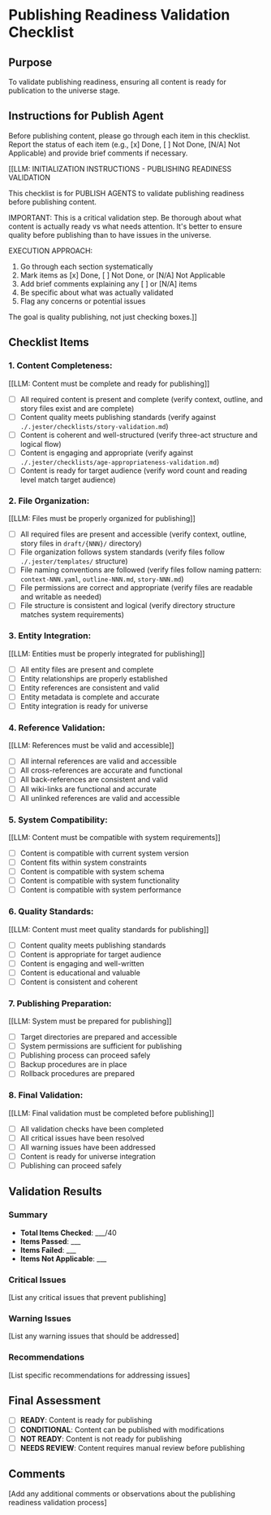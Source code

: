 

# Publishing Readiness Validation Checklist

## Purpose

To validate publishing readiness, ensuring all content is ready for publication to the universe stage.

## Instructions for Publish Agent

Before publishing content, please go through each item in this checklist. Report the status of each item (e.g., [x] Done, [ ] Not Done, [N/A] Not Applicable) and provide brief comments if necessary.

[[LLM: INITIALIZATION INSTRUCTIONS - PUBLISHING READINESS VALIDATION

This checklist is for PUBLISH AGENTS to validate publishing readiness before publishing content.

IMPORTANT: This is a critical validation step. Be thorough about what content is actually ready vs what needs attention. It's better to ensure quality before publishing than to have issues in the universe.

EXECUTION APPROACH:

1. Go through each section systematically
2. Mark items as [x] Done, [ ] Not Done, or [N/A] Not Applicable
3. Add brief comments explaining any [ ] or [N/A] items
4. Be specific about what was actually validated
5. Flag any concerns or potential issues

The goal is quality publishing, not just checking boxes.]]

## Checklist Items

### 1. **Content Completeness:**

   [[LLM: Content must be complete and ready for publishing]]
   - [ ] All required content is present and complete (verify context, outline, and story files exist and are complete)
   - [ ] Content quality meets publishing standards (verify against `./.jester/checklists/story-validation.md`)
   - [ ] Content is coherent and well-structured (verify three-act structure and logical flow)
   - [ ] Content is engaging and appropriate (verify against `./.jester/checklists/age-appropriateness-validation.md`)
   - [ ] Content is ready for target audience (verify word count and reading level match target audience)

### 2. **File Organization:**

   [[LLM: Files must be properly organized for publishing]]
   - [ ] All required files are present and accessible (verify context, outline, story files in `draft/{NNN}/` directory)
   - [ ] File organization follows system standards (verify files follow `./.jester/templates/` structure)
   - [ ] File naming conventions are followed (verify files follow naming pattern: `context-NNN.yaml`, `outline-NNN.md`, `story-NNN.md`)
   - [ ] File permissions are correct and appropriate (verify files are readable and writable as needed)
   - [ ] File structure is consistent and logical (verify directory structure matches system requirements)

### 3. **Entity Integration:**

   [[LLM: Entities must be properly integrated for publishing]]
   - [ ] All entity files are present and complete
   - [ ] Entity relationships are properly established
   - [ ] Entity references are consistent and valid
   - [ ] Entity metadata is complete and accurate
   - [ ] Entity integration is ready for universe

### 4. **Reference Validation:**

   [[LLM: References must be valid and accessible]]
   - [ ] All internal references are valid and accessible
   - [ ] All cross-references are accurate and functional
   - [ ] All back-references are consistent and valid
   - [ ] All wiki-links are functional and accurate
   - [ ] All unlinked references are valid and accessible

### 5. **System Compatibility:**

   [[LLM: Content must be compatible with system requirements]]
   - [ ] Content is compatible with current system version
   - [ ] Content fits within system constraints
   - [ ] Content is compatible with system schema
   - [ ] Content is compatible with system functionality
   - [ ] Content is compatible with system performance

### 6. **Quality Standards:**

   [[LLM: Content must meet quality standards for publishing]]
   - [ ] Content quality meets publishing standards
   - [ ] Content is appropriate for target audience
   - [ ] Content is engaging and well-written
   - [ ] Content is educational and valuable
   - [ ] Content is consistent and coherent

### 7. **Publishing Preparation:**

   [[LLM: System must be prepared for publishing]]
   - [ ] Target directories are prepared and accessible
   - [ ] System permissions are sufficient for publishing
   - [ ] Publishing process can proceed safely
   - [ ] Backup procedures are in place
   - [ ] Rollback procedures are prepared

### 8. **Final Validation:**

   [[LLM: Final validation must be completed before publishing]]
   - [ ] All validation checks have been completed
   - [ ] All critical issues have been resolved
   - [ ] All warning issues have been addressed
   - [ ] Content is ready for universe integration
   - [ ] Publishing can proceed safely

## Validation Results

### Summary
- **Total Items Checked**: ___/40
- **Items Passed**: ___
- **Items Failed**: ___
- **Items Not Applicable**: ___

### Critical Issues
[List any critical issues that prevent publishing]

### Warning Issues
[List any warning issues that should be addressed]

### Recommendations
[List specific recommendations for addressing issues]

## Final Assessment

- [ ] **READY**: Content is ready for publishing
- [ ] **CONDITIONAL**: Content can be published with modifications
- [ ] **NOT READY**: Content is not ready for publishing
- [ ] **NEEDS REVIEW**: Content requires manual review before publishing

## Comments
[Add any additional comments or observations about the publishing readiness validation process]
